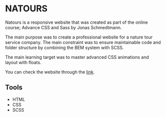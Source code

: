 # NATOURS

Natours is a responsive website that was created as part of the online course; Advance CSS and Sass by Jonas Schmedtmann.

The main purpose was to create a professional website for a nature tour service company. The main constraint was to ensure maintainable code and folder structure by combining the BEM system with SCSS.

The main learning target was to master advanced CSS animations and layout with floats.

You can check the website through the [link](https://natours-hakan-asmaoglu.netlify.app/).

## Tools

- HTML
- CSS
- SCSS

